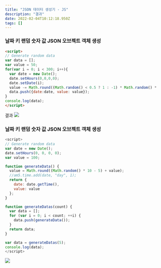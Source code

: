 ```yaml
---
title: "JSON 데이터 생성기 - JS"
description: "결과"
date: 2022-02-04T10:12:18.950Z
tags: []
---
```

### 날짜 키 랜덤 숫자 값 JSON 오브젝트 객체 생성
```html
<script> 
// Generate random data
var data = [];
var value = 50;
for(var i = 0; i < 300; i++){
  var date = new Date();
  date.setHours(0,0,0,0);
  date.setDate(i);
  value -= Math.round((Math.random() < 0.5 ? 1 : -1) * Math.random() * 10);
  data.push({date:date, value: value});
}
console.log(data);
</script>
```
결과
![](/velogimages/5045505e-8004-4cc2-87d8-da1834bfe96a-image.png)

### 날짜 키 랜덤 숫자 값 JSON 오브젝트 객체 생성
```js
<script> 
// Generate random data
var date = new Date();
date.setHours(0, 0, 0, 0);
var value = 100;

function generateData() {
  value = Math.round((Math.random() * 10 - 5) + value);
  //am5.time.add(date, "day", 1);
  return {
    date: date.getTime(),
    value: value
  };
}

function generateDatas(count) {
  var data = [];
  for (var i = 0; i < count; ++i) {
    data.push(generateData());
  }
  return data;
}

var data = generateDatas(5);
console.log(data);   
</script>
```
![](/velogimages/60fc289f-bc73-44d9-b2f6-8e7dc40d0ed7-image.png)